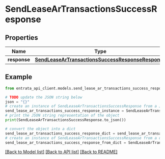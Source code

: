 # SendLeaseArTransactionsSuccessResponse


## Properties

Name | Type | Description | Notes
------------ | ------------- | ------------- | -------------
**response** | [**SendLeaseArTransactionsSuccessResponseResponse**](SendLeaseArTransactionsSuccessResponseResponse.md) |  | 

## Example

```python
from entrata_api_client.models.send_lease_ar_transactions_success_response import SendLeaseArTransactionsSuccessResponse

# TODO update the JSON string below
json = "{}"
# create an instance of SendLeaseArTransactionsSuccessResponse from a JSON string
send_lease_ar_transactions_success_response_instance = SendLeaseArTransactionsSuccessResponse.from_json(json)
# print the JSON string representation of the object
print(SendLeaseArTransactionsSuccessResponse.to_json())

# convert the object into a dict
send_lease_ar_transactions_success_response_dict = send_lease_ar_transactions_success_response_instance.to_dict()
# create an instance of SendLeaseArTransactionsSuccessResponse from a dict
send_lease_ar_transactions_success_response_from_dict = SendLeaseArTransactionsSuccessResponse.from_dict(send_lease_ar_transactions_success_response_dict)
```
[[Back to Model list]](../README.md#documentation-for-models) [[Back to API list]](../README.md#documentation-for-api-endpoints) [[Back to README]](../README.md)


